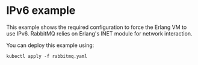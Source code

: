 # IPv6 example

This example shows the required configuration to force the Erlang VM to use
IPv6. RabbitMQ relies on Erlang's INET module for network interaction.

You can deploy this example using:

```shell
kubectl apply -f rabbitmq.yaml
```
